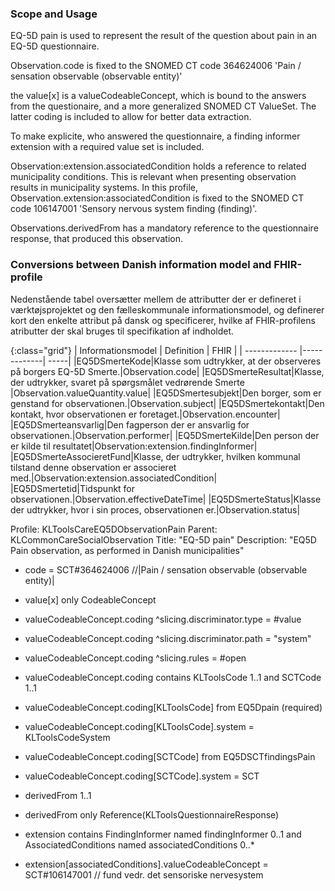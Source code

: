 ### Scope and Usage
EQ-5D pain is used to represent the result of the question about pain in an EQ-5D questionnaire.

Observation.code is fixed to the SNOMED CT code 364624006 'Pain / sensation observable (observable entity)'

the value[x] is a valueCodeableConcept, which is bound to the answers from the questionaire, and a more generalized SNOMED CT ValueSet. The latter coding is included to allow for better data extraction.

To make explicite, who answered the questionnaire, a finding informer extension with a required value set is included.

Observation:extension.associatedCondition holds a reference to related municipality conditions. This is relevant when presenting observation results in municipality systems. In this profile, Observation.extension:associatedCondition is fixed to the SNOMED CT code 106147001 'Sensory nervous system finding (finding)'.

Observations.derivedFrom has a mandatory reference to the questionnaire response, that produced this observation.

### Conversions between Danish information model and FHIR-profile
Nedenstående tabel oversætter mellem de attributter der er defineret i værktøjsprojektet og den fælleskommunale informationsmodel, og definerer kort den enkelte attribut på dansk og specificerer, hvilke af FHIR-profilens atributter der skal bruges til specifikation af indholdet.

{:class="grid"}
|   Informationsmodel      | Definition        | FHIR  |
| ------------- |-------------| -----|
|EQ5DSmerteKode|Klasse som udtrykker, at der observeres på borgers EQ-5D Smerte.|Observation.code|
|EQ5DSmerteResultat|Klasse, der udtrykker, svaret på spørgsmålet vedrørende Smerte |Observation.valueQuantity.value|
|EQ5DSmertesubjekt|Den borger, som er genstand for observationen.|Observation.subject|
|EQ5DSmertekontakt|Den kontakt, hvor observationen er foretaget.|Observation.encounter|
|EQ5DSmerteansvarlig|Den fagperson der er ansvarlig for observationen.|Observation.performer|
|EQ5DSmerteKilde|Den person der er kilde til resultatet|Observation:extension.findingInformer|
|EQ5DSmerteAssocieretFund|Klasse, der udtrykker, hvilken kommunal tilstand denne observation er associeret med.|Observation:extension.associatedCondition|
|EQ5DSmertetid|Tidspunkt for observationen.|Observation.effectiveDateTime|
|EQ5DSmerteStatus|Klasse der udtrykker, hvor i sin proces, observationen er.|Observation.status|



Profile: KLToolsCareEQ5DObservationPain
Parent: KLCommonCareSocialObservation
Title: "EQ-5D pain"
Description: "EQ5D Pain observation, as performed in Danish municipalities"
* code = SCT#364624006 //|Pain / sensation observable (observable entity)|
 
* value[x] only CodeableConcept

* valueCodeableConcept.coding ^slicing.discriminator.type = #value
* valueCodeableConcept.coding ^slicing.discriminator.path = "system"
* valueCodeableConcept.coding ^slicing.rules = #open

* valueCodeableConcept.coding contains
   KLToolsCode 1..1 and SCTCode 1..1

* valueCodeableConcept.coding[KLToolsCode] from EQ5Dpain (required)
* valueCodeableConcept.coding[KLToolsCode].system = KLToolsCodeSystem


* valueCodeableConcept.coding[SCTCode] from EQ5DSCTfindingsPain
* valueCodeableConcept.coding[SCTCode].system = SCT
* derivedFrom 1..1
* derivedFrom only Reference(KLToolsQuestionnaireResponse)

* extension contains FindingInformer named findingInformer 0..1 and AssociatedConditions named associatedConditions 0..*
* extension[associatedConditions].valueCodeableConcept = SCT#106147001 // fund vedr. det sensoriske nervesystem

